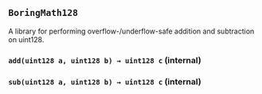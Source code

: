 ## `BoringMath128`

A library for performing overflow-/underflow-safe addition and subtraction on
uint128.

### `add(uint128 a, uint128 b) → uint128 c` (internal)

### `sub(uint128 a, uint128 b) → uint128 c` (internal)
